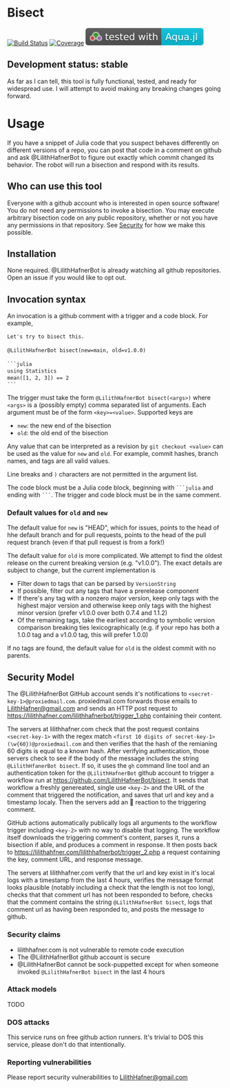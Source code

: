 # Bisect

<!--[![Stable](https://img.shields.io/badge/docs-stable-blue.svg)](https://LilithHafner.github.io/Bisect.jl/stable/)-->
<!--[![Dev](https://img.shields.io/badge/docs-dev-blue.svg)](https://LilithHafner.github.io/Bisect.jl/dev/)-->
[![Build Status](https://github.com/LilithHafner/Bisect.jl/actions/workflows/CI.yml/badge.svg?branch=main)](https://github.com/LilithHafner/Bisect.jl/actions/workflows/CI.yml?query=branch%3Amain)
[![Coverage](https://codecov.io/gh/LilithHafner/Bisect.jl/branch/main/graph/badge.svg)](https://codecov.io/gh/LilithHafner/Bisect.jl)
[![Aqua](https://raw.githubusercontent.com/JuliaTesting/Aqua.jl/master/badge.svg)](https://github.com/JuliaTesting/Aqua.jl)
<!--[![PkgEval](https://JuliaCI.github.io/NanosoldierReports/pkgeval_badges/B/Bisect.svg)](https://JuliaCI.github.io/NanosoldierReports/pkgeval_badges/B/Bisect.html)-->

## Development status: stable

As far as I can tell, this tool is fully functional, tested, and ready for widespread use. 
I will attempt to avoid making any breaking changes going forward.

# Usage

If you have a snippet of Julia code that you suspect behaves differently on different 
versions of a repo, you can post that code in a comment on github and ask
@LilithHafnerBot to figure out exactly which commit changed its behavior. The robot will run 
a bisection and respond with its results.

## Who can use this tool

Everyone with a github account who is interested in open source software! You do not
need any permissions to invoke a bisection. You may execute arbitrary bisection code
on any public repository, whether or not you have any permissions in that repository.
See [Security](#security) for how we make this possible.

## Installation

None required. @LilithHafnerBot is already watching all github repositories. Open an
issue if you would like to opt out.

## Invocation syntax

An invocation is a github comment with a trigger and a code block. For example,

````
Let's try to bisect this.

@LilithHafnerBot bisect(new=main, old=v1.0.0)

```julia
using Statistics
mean([1, 2, 3]) == 2
```
````

The trigger must take the form `@LilithHafnerBot bisect(<args>)` where `<args>` is
a (possibly empty) comma separated list of arguments. Each argument must be of the form
`<key>=<value>`. Supported keys are

- `new`: the new end of the bisection
- `old`: the old end of the bisection

Any value that can be interpreted as a revision by `git checkout <value>` can be used
as the value for `new` and `old`. For example, commit hashes, branch names, and tags
are all valid values.

Line breaks and `)` characters are not permitted in the argument list.

The code block must be a Julia code block, beginning with
```` ```julia ```` and ending with ```` ``` ````. The trigger and code block must be in
the same comment.

### Default values for `old` and `new`

The default value for `new` is "HEAD", which for issues, points to the head of hhe default
branch and for pull requests, points to the head of the pull request branch (even if that
pull request is from a fork!)

The default value for `old` is more complicated. We attempt to find the oldest release on
the current breaking version (e.g. "v1.0.0"). The exact details are subject to change, but the current
implementation is

- Filter down to tags that can be parsed by `VersionString`
- If possible, filter out any tags that have a prerelease component
- If there's any tag with a nonzero major version, keep only tags with the highest major version
  and otherwise keep only tags with the highest minor version (prefer v1.0.0 over both 0.7.4 and
  1.1.2)
- Of the remaining tags, take the earliest according to symbolic version comparison breaking
  ties lexicographically (e.g. if your repo has both a 1.0.0 tag and a v1.0.0 tag, this will
  prefer 1.0.0)

If no tags are found, the default value for `old` is the oldest commit with no parents.

## Security Model

The @LilithHafnerBot GitHub account sends it's notifications to `<secret-key-1>@proxiedmail.com`.
proxiedmail.com forwards those emails to LilithHafner@gmail.com and sends an HTTP post request to
https://lilithhafner.com/lilithhafnerbot/trigger_1.php containing their content.

The servers at lilithhafner.com check that the post request contains `<secret-key-1>` with the regex
match `<first 10 digits of secret-key-1>(\w{60})@proxiedmail.com` and then verifies that the hash
of the remianing 60 digits is equal to a known hash. After verifying authentication, those servers
check to see if the body of the message includes the string `@LilithHfanerBot bisect`. If so, it
uses the `gh` command line tool and an authentication token for the `@LilithHafnerBot` github account
to trigger a workflow run at https://github.com/LilithHafnerBot/bisect. It sends that workflow a
freshly genereated, single use `<key-2>` and the URL of the comment that triggered the notification, 
and saves that url and key and a timestamp localy. Then the servers add an :eyes: reaction to the 
triggering comment.

GitHub actions automatically publically logs all arguments to the workflow trigger including `<key-2>`
with no way to disable that logging. The workflow itself downloads the triggering comment's content,
parses it, runs a bisection if able, and produces a comment in response. It then posts back to
https://lilithahfner.com/lilithhafnerbot/trigger_2.php a request containing the key, comment URL, 
and response message.

The servers at lilithhafner.com verify that the url and key exist in it's local logs with a 
timestamp from the last 4 hours, verifies the message format looks plausible (notably including
a check that the length is not too long), checks that that comment url has not been responded to 
before, checks that the comment contains the string `@LilithHafnerBot bisect`, logs that comment 
url as having been responded to, and posts the message to github.

### Security claims

- lilithhafner.com is not vulnerable to remote code execution
- The @LilithHafnerBot github account is secure
- @LilithHafnerBot cannot be sock-puppetted except for when someone invoked `@LilithHafnerBot bisect` in the last 4 hours

### Attack models

TODO

### DOS attacks

This service runs on free github action runners. It's trivial to DOS this service,
please don't do that intentionally.

### Reporting vulnerabilities

Please report security vulnerabilities to LilithHafner@gmail.com
